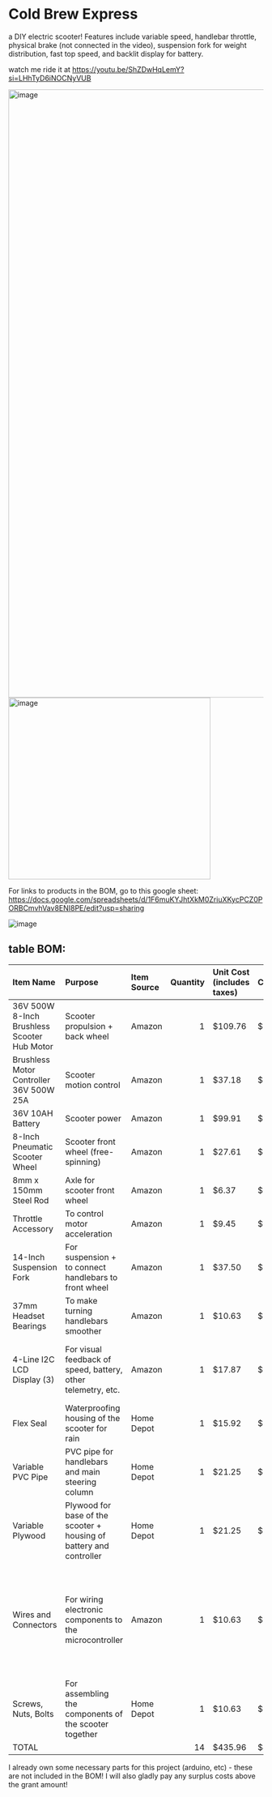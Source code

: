 # Cold Brew Express

a DIY electric scooter! Features include variable speed, handlebar throttle, physical brake (not connected in the video), suspension fork for weight distribution, fast top speed, and backlit display for battery.

watch me ride it at https://youtu.be/ShZDwHqLemY?si=LHhTyD6iNOCNyVUB

<img width="1593" height="1201" alt="image" src="https://github.com/user-attachments/assets/82abbf67-8f9d-48d0-bdf9-98673c5762b2" />

<img width="399" height="359" alt="image" src="https://github.com/user-attachments/assets/82de6084-64ee-459f-9f99-6a5a7476edc5" />

For links to products in the BOM, go to this google sheet: https://docs.google.com/spreadsheets/d/1F6muKYJhtXkM0ZriuXKycPCZ0PORBCmvhVav8ENI8PE/edit?usp=sharing

![image](https://github.com/user-attachments/assets/0cfb275e-d576-4ca0-93fb-131b6afa2a01)

## table BOM:

| Item Name                                                                                               | Purpose                                                             | Item Source   |   Quantity | Unit Cost (includes taxes)   | Cost    | Notes                                                                                       |
|:--------------------------------------------------------------------------------------------------------|:--------------------------------------------------------------------|:--------------|-----------:|:-----------------------------|:--------|:--------------------------------------------------------------------------------------------|
| 36V 500W 8-Inch Brushless Scooter Hub Motor                                                             | Scooter propulsion + back wheel                                     | Amazon        |          1 | $109.76                      | $109.76 |                                                                                          |
| Brushless Motor Controller 36V 500W 25A                                                                 | Scooter motion control                                              | Amazon        |          1 | $37.18                       | $37.18  |                                                                                          |
| 36V 10AH Battery                                                                                        | Scooter power                                                       | Amazon        |          1 | $99.91                       | $99.91  |                                                                                          |
| 8-Inch Pneumatic Scooter Wheel                                                                          | Scooter front wheel (free-spinning)                                 | Amazon        |          1 | $27.61                       | $27.61  |                                                                                          |
| 8mm x 150mm Steel Rod                                                                                   | Axle for scooter front wheel                                        | Amazon        |          1 | $6.37                        | $6.37   |                                                                                          |
| Throttle Accessory                                                                                      | To control motor acceleration                                       | Amazon        |          1 | $9.45                        | $9.45   |                                                                                          |
| 14-Inch Suspension Fork                                                                                 | For suspension + to connect handlebars to front wheel               | Amazon        |          1 | $37.50                       | $37.50  |                                                                                          |
| 37mm Headset Bearings                                                                                   | To make turning handlebars smoother                                 | Amazon        |          1 | $10.63                       | $10.63  |                                                                                          |
| 4-Line I2C LCD Display (3)                                                                              | For visual feedback of speed, battery, other telemetry, etc.        | Amazon        |          1 | $17.87                       | $17.87  | better value than a 1-pack + just in case something goes wrong                              |
| Flex Seal                                                                                               | Waterproofing housing of the scooter for rain                       | Home Depot    |          1 | $15.92                       | $15.92  |                                                                                          |
| Variable PVC Pipe                                                                                       | PVC pipe for handlebars and main steering column                    | Home Depot    |          1 | $21.25                       | $21.25  |                                                                                          |
| Variable Plywood                                                                                        | Plywood for base of the scooter + housing of battery and controller | Home Depot    |          1 | $21.25                       | $21.25  |                                                                                          |
| Wires and Connectors                                                                                    | For wiring electronic components to the microcontroller             | Amazon        |          1 | $10.63                       | $10.63  | primarily JST-SM connectors, jumper wires, bullet-spade connectors. will purchase as needed |
| Screws, Nuts, Bolts                                                                                     | For assembling the components of the scooter together               | Home Depot    |          1 | $10.63                       | $10.63  |                                                                                          |
| TOTAL                                                                                                   |                                                                  |            |         14 | $435.96                      | $435.96 |                                                                                          |


I already own some necessary parts for this project (arduino, etc) - these are not included in the BOM! I will also gladly pay any surplus costs above the grant amount! 



